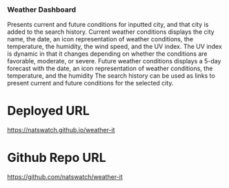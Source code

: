### Weather Dashboard
Presents current and future conditions for inputted city, and that city is added to the search history.
Current weather conditions displays the city name, the date, an icon representation of weather conditions, the temperature, the humidity, the wind speed, and the UV index.
The UV index is dynamic in that it changes depending on whether the conditions are favorable, moderate, or severe.
Future weather conditions displays a 5-day forecast with the date, an icon representation of weather conditions, the temperature, and the humidity
The search history can be used as links to present current and future conditions for the selected city.

# Deployed URL
https://natswatch.github.io/weather-it

# Github Repo URL
https://github.com/natswatch/weather-it
